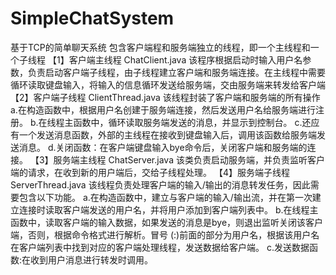 # SimpleChatSystem
基于TCP的简单聊天系统
包含客户端程和服务端独立的线程，即一个主线程和一个子线程
【1】客户端主线程  ChatClient.java
    该程序根据启动时输入用户名参数，负责启动客户端子线程，由子线程建立客户端和服务端连接。在主线程中需要循环读取键盘输入，将输入的信息循环发送给服务端，交由服务端来转发给客户端
【2】客户端子线程  ClientThread.java
    该线程封装了客户端和服务端的所有操作
    a.在构造函数中，根据用户名创建于服务端连接，然后发送用户名给服务端进行注册。
    b.在线程主函数中，循环读取服务端发送的消息，并显示到控制台。
    c.还应有一个发送消息函数，外部的主线程在接收到键盘输入后，调用该函数给服务端发送消息。
    d.关闭函数：在客户端键盘输入bye命令后，关闭客户端和服务端的连接。
【3】服务端主线程  ChatServer.java
    该类负责启动服务端，并负责监听客户端的请求，在收到新的用户端后，交给子线程处理。
【4】服务端子线程  ServerThread.java
    该线程负责处理客户端的输入/输出的消息转发任务，因此需要包含以下功能。
    a.在构造函数中，建立与客户端的输入/输出流，并在第一次建立连接时读取客户端发送的用户名，并将用户添加到客户端列表中。
    b.在线程主函数中，读取客户端的输入数据，如果发送的消息是bye，则退出监听关闭该客户端，否则，根据命令格式进行解析。冒号
    (:)前面的部分为用户名，根据该用户名在客户端列表中找到对应的客户端处理线程，发送数据给客户端。
    c.发送数据函数:在收到用户消息进行转发时调用。
